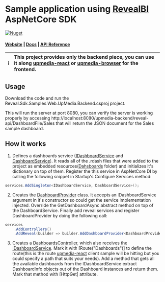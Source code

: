 # Sample application using [RevealBI](https://revealbi.io/) AspNetCore SDK
[![Nuget](https://img.shields.io/nuget/v/Reveal.Sdk.Web.AspNetCore.Trial)](https://www.nuget.org/packages/Reveal.Sdk.Web.AspNetCore.Trial/)
#### [Website](https://revealbi.io/) | [Docs](https://help.revealbi.io/en/developer/web-sdk/overview.html) | [API Reference](https://help.revealbi.io/api/aspnet/latest/Reveal.Sdk.html)

ℹ️ | This project provides only the backend piece, you can use it along [upmedia-react](https://github.com/RevealBi/sdk-samples-react/tree/main/upmedia-react) or [upmedia-browser](https://github.com/RevealBi/sdk-samples-react/tree/main/upmedia-browser) for the frontend.
:---: | :---
## Usage
Download the code and run the Reveal.Sdk.Samples.Web.UpMedia.Backend.csproj project.

This will run the server at port 8080, you can verify the server is working properly by accessing http://localhost:8080/upmedia-backend/reveal-api/DashboardFile/Sales that will return the JSON document for the Sales sample dashboard.


## How it works

1. Defines a dashboards service ([IDashboardService](Services/IDashboardService.cs) and [DashboardService](Services/DashboardService.cs)). It reads all of the .rdash files that were added to the project as embedded resources([Dahsboards](Dashboards) folder) and initializes it's dictionary on top of them. 
Register the this service in AspNetCore DI by calling the following snippet in Startup's Configure Services method:
```c#
services.AddSingleton<IDashboardService, DashboardService>();
```
2. Creates the [DashboardProvider](SDK/DashboardProvider.cs) class. It accepts an IDashboardService argument in it's constructor so could get the service implementation injected. Override the GetDashboardAsync abstract method on top of the DashboardService. Finally add reveal services and register DashboardProvider by doing the following call:
```c#
services
    .AddControllers()
    .AddReveal(builder => builder.AddDashboardProvider<DashboardProvider>());
```
3. Creates a [DashboardsController](Controllers/DashboardsController.cs), which also receives the [IDashboardService](Services/IDashboardService.cs). Mark it with [Route("Dashboards")] to define the route(this is the route [upmedia-react](https://github.com/RevealBi/sdk-samples-react/tree/main/upmedia-react) client sample will be hitting but you could specify a path that suits your needs). Add a method that gets all the available dashboards from the IDashboardService extract DashboardInfo objects out of the Dashboard instances and return them. Mark that method with [HttpGet] attribute.
